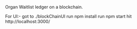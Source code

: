 Organ Waitlist ledger on a blockchain.

For UI:-
got to ./blockChainUI
run npm install
run npm start
hit http://localhost:3000/ 
